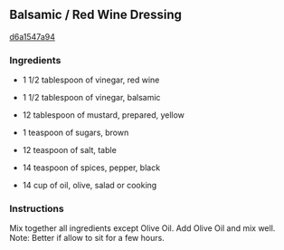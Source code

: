 ## Balsamic / Red Wine Dressing

[d6a1547a94](http://www.food.com/recipe/balsamic-red-wine-dressing-223381)

### Ingredients

 - 1 1/2 tablespoon of vinegar, red wine

 - 1 1/2 tablespoon of vinegar, balsamic

 - 12 tablespoon of mustard, prepared, yellow

 - 1 teaspoon of sugars, brown

 - 12 teaspoon of salt, table

 - 14 teaspoon of spices, pepper, black

 - 14 cup of oil, olive, salad or cooking

### Instructions

Mix together all ingredients except Olive Oil. Add Olive Oil and mix well. Note: Better if allow to sit for a few hours.